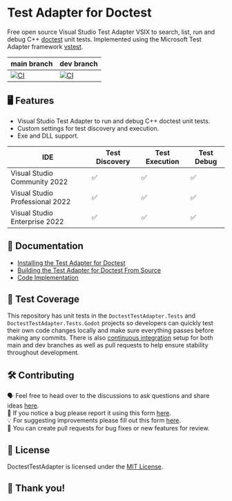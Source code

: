 # Test Adapter for Doctest
Free open source Visual Studio Test Adapter VSIX to search, list, run and debug C++ [doctest](https://github.com/doctest/doctest) unit tests. Implemented using the Microsoft Test Adapter framework [vstest](https://github.com/microsoft/vstest).  

| main branch | dev branch |
|--|--|
| [![CI](https://github.com/comfyjase/DoctestTestAdapter/actions/workflows/ci.yml/badge.svg?branch=main)](https://github.com/comfyjase/DoctestTestAdapter/actions/workflows/ci.yml) | [![CI](https://github.com/comfyjase/DoctestTestAdapter/actions/workflows/ci.yml/badge.svg?branch=dev)](https://github.com/comfyjase/DoctestTestAdapter/actions/workflows/ci.yml) |  

## 🖥️ Features
* Visual Studio Test Adapter to run and debug C++ doctest unit tests.
* Custom settings for test discovery and execution.
* Exe and DLL support.  

| IDE | Test Discovery | Test Execution | Test Debug |
|---|---|---|---|
| Visual Studio Community 2022 | ✅ | ✅ | ✅ |
| Visual Studio Professional 2022 | ✅ | ✅ | ✅ |
| Visual Studio Enterprise 2022 | ✅ | ✅ | ✅ |  

## 📖 Documentation
* [Installing the Test Adapter for Doctest](Assets/Documentation/Installing.md)  
* [Building the Test Adapter for Doctest From Source](Assets/Documentation/Building.md)  
* [Code Implementation](Assets/Documentation/Code.md)

## 🧪 Test Coverage
This repository has unit tests in the `DoctestTestAdapter.Tests` and `DoctestTestAdapter.Tests.Godot` projects so developers can quickly test their own code changes locally and make sure everything passes before making any commits.
There is also [continuous integration](https://github.com/comfyjase/DoctestTestAdapter/actions/workflows/ci.yml) setup for both main and dev branches as well as pull requests to help ensure stability throughout development.  

## 🛠️ Contributing
🗣️ Feel free to head over to the discussions to ask questions and share ideas [here](https://github.com/comfyjase/DoctestTestAdapter/discussions).  
🐛 If you notice a bug please report it using this form [here](https://github.com/comfyjase/DoctestTestAdapter/issues/new?template=bug_report.yml).  
💡 For suggesting improvements please fill out this form [here](https://github.com/comfyjase/DoctestTestAdapter/issues/new?template=feature_proposal.yml).  
🔎 You can create pull requests for bug fixes or new features for review.  

## 📃 License
DoctestTestAdapter is licensed under the [MIT License](./LICENSE.txt).

## 🙌 Thank you!
